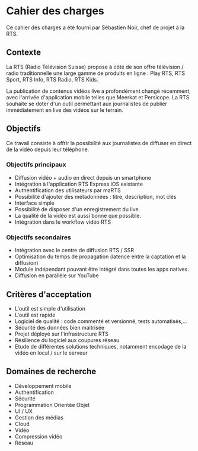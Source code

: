 
# Cahier des charges

Ce cahier des charges a été fourni par Sébastien Noir, chef de projet à la RTS.

## Contexte

La RTS (Radio Télévision Suisse) propose à côté de son offre télévision / radio traditionnelle
une large gamme de produits en ligne : Play RTS, RTS Sport, RTS Info, RTS Radio, RTS
Kids.

La publication de contenus vidéos live a profondément changé récemment, avec l'arrivée
d'application mobile telles que Meerkat et Persicope. La RTS souhaite se doter d'un outil
permettant aux journalistes de publier immédiatement en live des vidéos sur le terrain.

## Objectifs

Ce travail consiste à offrir la possibilité aux journalistes de diffuser en direct de la vidéo
depuis leur téléphone.

### Objectifs principaux

- Diffusion vidéo + audio en direct depuis un smartphone
- Intégration à l'application RTS Express iOS existante
- Authentification des utilisateurs par maRTS
- Possibilité d'ajouter des métadonnées : titre, description, mot clés
- Interface simple
- Possibilité de disposer d'un enregistrement du live.
- La qualité de la vidéo est aussi bonne que possible.
- Intégration dans le workflow vidéo RTS

### Objectifs secondaires

- Intégration avec le centre de diffusion RTS / SSR
- Optimisation du temps de propagation (latence entre la captation et la diffusion)
- Module indépendant pouvant être intégré dans toutes les apps natives.
- Diffusion en parallèle sur YouTube

## Critères d'acceptation

- L'outil est simple d'utilisation
- L'outil est rapide
- Logiciel de qualité : code commenté et versionné, tests automatisés,...
- Sécurité des données bien maitrisée
- Projet déployé sur l'infrastructure RTS
- Résilience du logiciel aux coupures réseau
- Etude de différentes solutions techniques, notamment encodage de la vidéo en local / sur le serveur

## Domaines de recherche

- Développement mobile
- Authentification
- Sécurité
- Programmation Orientée Objet
- UI / UX
- Gestion des médias
- Cloud
- Vidéo
- Compression vidéo
- Réseau